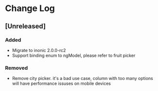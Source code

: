 # Change Log

## [Unreleased] 

### Added
* Migrate to inonic 2.0.0-rc2
* Support binding enum to ngModel, please refer to fruit picker 

### Removed
* Remove city picker. it's a bad use case, column with too many options will have performance issuses on mobile devices